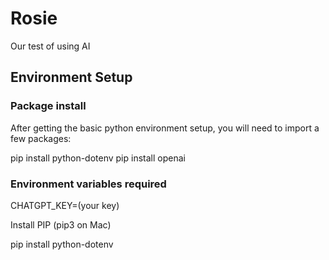 # Rosie

Our test of using AI

## Environment Setup

### Package install

After getting the basic python environment setup, you will need to import a few packages:

pip install python-dotenv
pip install openai

### Environment variables required

CHATGPT_KEY=(your key)



Install PIP (pip3 on Mac)

 pip install python-dotenv
